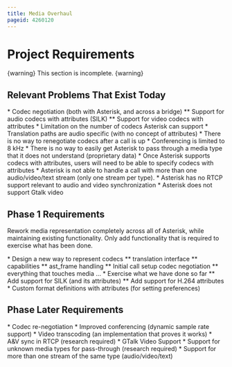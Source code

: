 ```yaml
---
title: Media Overhaul
pageid: 4260120
---
```




# Project Requirements

{warning}
This section is incomplete.
{warning}

## Relevant Problems That Exist Today

\* Codec negotiation (both with Asterisk, and across a bridge)
\*\* Support for audio codecs with attributes (SILK)
\*\* Support for video codecs with attributes
\* Limitation on the number of codecs Asterisk can support
\* Translation paths are audio specific (with no concept of attributes)
\* There is no way to renegotiate codecs after a call is up
\* Conferencing is limited to 8 kHz
\* There is no way to easily get Asterisk to pass through a media type that it does not understand (proprietary data)
\* Once Asterisk supports codecs with attributes, users will need to be able to specify codecs with attributes
\* Asterisk is not able to handle a call with more than one audio/video/text stream (only one stream per type).
\* Asterisk has no RTCP support relevant to audio and video synchronization
\* Asterisk does not support Gtalk video

## Phase 1 Requirements

Rework media representation completely across all of Asterisk, while maintaining existing functionality. Only add functionality that is required to exercise what has been done.

\* Design a new way to represent codecs
\*\* translation interface
\*\* capabilities
\*\* ast\_frame handling
\*\* Initial call setup codec negotiation
\*\* everything that touches media ...
\* Exercise what we have done so far
\*\* Add support for SILK (and its attributes)
\*\* Add support for H.264 attributes
\* Custom format definitions with attributes (for setting preferences)

## Phase Later Requirements

\* Codec re-negotiation
\* Improved conferencing (dynamic sample rate support)
\* Video transcoding (an implementation that proves it works)
\* A&V sync in RTCP (research required)
\* GTalk Video Support
\* Support for unknown media types for pass-through (research required)
\* Support for more than one stream of the same type (audio/video/text)

